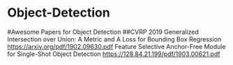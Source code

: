 # Object-Detection
#Awesome Papers for Object Detection
##CVRP 2019
Generalized Intersection over Union: A Metric and A Loss for Bounding Box Regression 
https://arxiv.org/pdf/1902.09630.pdf 
Feature Selective Anchor-Free Module for Single-Shot Object Detection 
https://128.84.21.199/pdf/1903.00621.pdf
